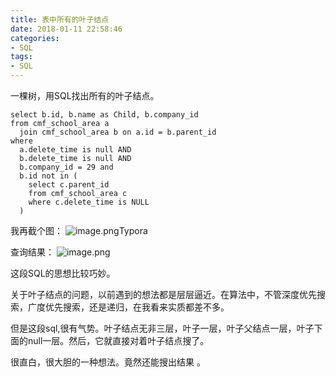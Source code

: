 ```yaml
---
title: 表中所有的叶子结点
date: 2018-01-11 22:58:46
categories:
- SQL
tags:
- SQL
---
```


一棵树，用SQL找出所有的叶子结点。
```mysql
select b.id, b.name as Child, b.company_id
from cmf_school_area a
  join cmf_school_area b on a.id = b.parent_id
where
  a.delete_time is null AND
  b.delete_time is null AND
  b.company_id = 29 and
  b.id not in (
    select c.parent_id
    from cmf_school_area c
    where c.delete_time is NULL
  )
```
  我再截个图：
![image.png](http://upload-images.jianshu.io/upload_images/2875232-9a28af2af5007706.png?imageMogr2/auto-orient/strip%7CimageView2/2/w/1240)Typora

查询结果：
![image.png](http://upload-images.jianshu.io/upload_images/2875232-21e5795972a53790.png?imageMogr2/auto-orient/strip%7CimageView2/2/w/1240)

这段SQL的思想比较巧妙。

关于叶子结点的问题，以前遇到的想法都是层层逼近。在算法中，不管深度优先搜索，广度优先搜索，还是递归，在我看来实质都差不多。

但是这段sql,很有气势。叶子结点无非三层，叶子一层，叶子父结点一层，叶子下面的null一层。然后，它就直接对着叶子结点搜了。

很直白，很大胆的一种想法。竟然还能搜出结果 。
